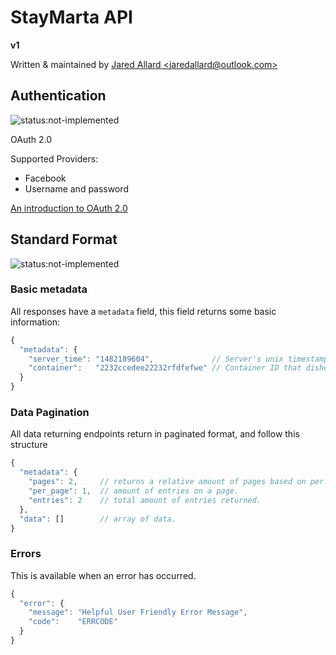 # StayMarta API

**v1**

Written & maintained by [Jared Allard &lt;jaredallard@outlook.com&gt;](https://jaredallard.me)

## Authentication

![status:not-implemented](https://img.shields.io/badge/status-not--implemented-red.svg?style=flat-square)

OAuth 2.0

Supported Providers:

  * Facebook
  * Username and password


[An introduction to OAuth 2.0](https://www.digitalocean.com/community/tutorials/an-introduction-to-oauth-2)


## Standard Format

![status:not-implemented](https://img.shields.io/badge/status-not--implemented-red.svg?style=flat-square)


### Basic metadata

All responses have a `metadata` field, this field returns some basic information:

```js
{
  "metadata": {
    "server_time": "1482189604",             // Server's unix timestamp.
    "container":   "2232ccedee22232rfdfefwe" // Container ID that dished the response.
  }
}
```

### Data Pagination

All data returning endpoints return in paginated format, and follow this structure

```js
{
  "metadata": {
    "pages": 2,     // returns a relative amount of pages based on per page.
    "per_page": 1,  // amount of entries on a page.
    "entries": 2    // total amount of entries returned.
  },
  "data": []        // array of data.
}
```

### Errors

This is available when an error has occurred.

```js
{
  "error": {
    "message": "Helpful User Friendly Error Message",
    "code":    "ERRCODE"
  }
}
```
